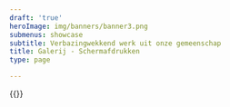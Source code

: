 ```yaml
---
draft: 'true'
heroImage: img/banners/banner3.png
submenus: showcase
subtitle: Verbazingwekkend werk uit onze gemeenschap
title: Galerij - Schermafdrukken
type: page

---
```

{{<flickr-images showcase="screenshot" >}}
